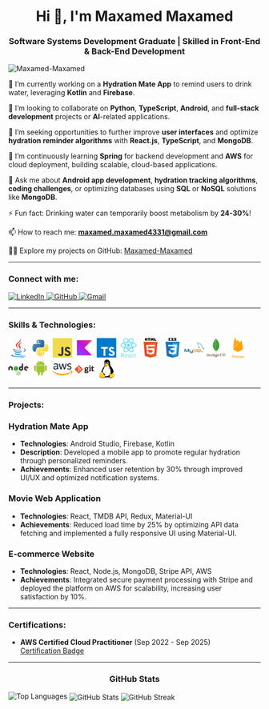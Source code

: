 <h1 align="center">Hi 👋, I'm Maxamed Maxamed</h1>
<h3 align="center">Software Systems Development Graduate | Skilled in Front-End & Back-End Development</h3>

<p align="left"> <img src="https://komarev.com/ghpvc/?username=Maxamed-Maxamed&label=Profile%20views&color=0e75b6&style=flat" alt="Maxamed-Maxamed" /> </p>

🔭 I’m currently working on a **Hydration Mate App** to remind users to drink water, leveraging **Kotlin** and **Firebase**.

👯 I’m looking to collaborate on **Python**, **TypeScript**, **Android**, and **full-stack development** projects or **AI**-related applications.

🤝 I’m seeking opportunities to further improve **user interfaces** and optimize **hydration reminder algorithms** with **React.js**, **TypeScript**, and **MongoDB**.

🌱 I’m continuously learning **Spring** for backend development and **AWS** for cloud deployment, building scalable, cloud-based applications.

💬 Ask me about **Android app development**, **hydration tracking algorithms**, **coding challenges**, or optimizing databases using **SQL** or **NoSQL** solutions like **MongoDB**.

⚡ Fun fact: Drinking water can temporarily boost metabolism by **24-30%**!

📫 How to reach me: **maxamed.maxamed4331@gmail.com**

👨‍💻 Explore my projects on GitHub: [Maxamed-Maxamed](https://github.com/Maxamed-Maxamed)

---

<h3 align="left">Connect with me:</h3>
<p align="left">
<a href="https://www.linkedin.com/in/maxamed-maxamed-a87298151/" target="_blank">
    <img src="https://img.shields.io/badge/LinkedIn-0077B5?style=for-the-badge&logo=linkedin&logoColor=white" alt="LinkedIn"/>
</a>
<a href="https://github.com/Maxamed-Maxamed" target="_blank">
    <img src="https://img.shields.io/badge/GitHub-100000?style=for-the-badge&logo=github&logoColor=white" alt="GitHub"/>
</a>
<a href = "mailto:maxamed.maxamed4331@gmail.com">
    <img src="https://img.shields.io/badge/-Gmail-%23333?style=for-the-badge&logo=gmail&logoColor=white" alt="Gmail"/>
</a>
</p>

---

<h3 align="left">Skills & Technologies:</h3>
<p align="left">
<img src="https://raw.githubusercontent.com/devicons/devicon/master/icons/java/java-original.svg" alt="Java" width="40" height="40"/>
<img src="https://raw.githubusercontent.com/devicons/devicon/master/icons/python/python-original.svg" alt="Python" width="40" height="40"/>
<img src="https://raw.githubusercontent.com/devicons/devicon/master/icons/javascript/javascript-original.svg" alt="JavaScript" width="40" height="40"/>
<img src="https://raw.githubusercontent.com/devicons/devicon/master/icons/kotlin/kotlin-original.svg" alt="Kotlin" width="40" height="40"/>
<img src="https://raw.githubusercontent.com/devicons/devicon/master/icons/typescript/typescript-original.svg" alt="TypeScript" width="40" height="40"/>
<img src="https://raw.githubusercontent.com/devicons/devicon/master/icons/react/react-original-wordmark.svg" alt="React" width="40" height="40"/>
<img src="https://raw.githubusercontent.com/devicons/devicon/master/icons/html5/html5-original-wordmark.svg" alt="HTML" width="40" height="40"/>
<img src="https://raw.githubusercontent.com/devicons/devicon/master/icons/css3/css3-original-wordmark.svg" alt="CSS" width="40" height="40"/>
<img src="https://raw.githubusercontent.com/devicons/devicon/master/icons/mysql/mysql-original-wordmark.svg" alt="MySQL" width="40" height="40"/>
<img src="https://raw.githubusercontent.com/devicons/devicon/master/icons/mongodb/mongodb-original-wordmark.svg" alt="MongoDB" width="40" height="40"/>
<img src="https://raw.githubusercontent.com/devicons/devicon/master/icons/firebase/firebase-plain-wordmark.svg" alt="Firebase" width="40" height="40"/>
<img src="https://raw.githubusercontent.com/devicons/devicon/master/icons/nodejs/nodejs-original-wordmark.svg" alt="Node.js" width="40" height="40"/>
<img src="https://raw.githubusercontent.com/devicons/devicon/master/icons/android/android-original-wordmark.svg" alt="Android" width="40" height="40"/>
<img src="https://raw.githubusercontent.com/devicons/devicon/master/icons/amazonwebservices/amazonwebservices-original-wordmark.svg" alt="AWS" width="40" height="40"/>
<img src="https://raw.githubusercontent.com/devicons/devicon/master/icons/git/git-original-wordmark.svg" alt="Git" width="40" height="40"/>
<img src="https://raw.githubusercontent.com/devicons/devicon/master/icons/linux/linux-original.svg" alt="Linux" width="40" height="40"/>
</p>

---

<h3 align="left">Projects:</h3>

### **Hydration Mate App**
- **Technologies**: Android Studio, Firebase, Kotlin
- **Description**: Developed a mobile app to promote regular hydration through personalized reminders.
- **Achievements**: Enhanced user retention by 30% through improved UI/UX and optimized notification systems.

### **Movie Web Application**
- **Technologies**: React, TMDB API, Redux, Material-UI
- **Achievements**: Reduced load time by 25% by optimizing API data fetching and implemented a fully responsive UI using Material-UI.

### **E-commerce Website**
- **Technologies**: React, Node.js, MongoDB, Stripe API, AWS
- **Achievements**: Integrated secure payment processing with Stripe and deployed the platform on AWS for scalability, increasing user satisfaction by 10%.

---

<h3 align="left">Certifications:</h3>

- **AWS Certified Cloud Practitioner** (Sep 2022 - Sep 2025)  
  [Certification Badge](https://www.credly.com/badges/e2d0eb06-a426-4a9b-aadd-a890c486a543)

---
<h3 align="center">GitHub Stats</h3>

<img align="center right" height="180em" src="https://github-readme-stats.vercel.app/api/top-langs/?username=Maxamed-Maxamed&layout=compact&theme=tokyonight" alt="Top Languages" />

<img align="center" height="180em" src="https://github-readme-stats.vercel.app/api?username=Maxamed-Maxamed&show_icons=true&locale=en&theme=tokyonight" alt="GitHub Stats" />

<img align="center" height="180em" src="https://github-readme-streak-stats.herokuapp.com/?user=Maxamed-Maxamed&theme=tokyonight" alt="GitHub Streak" />
